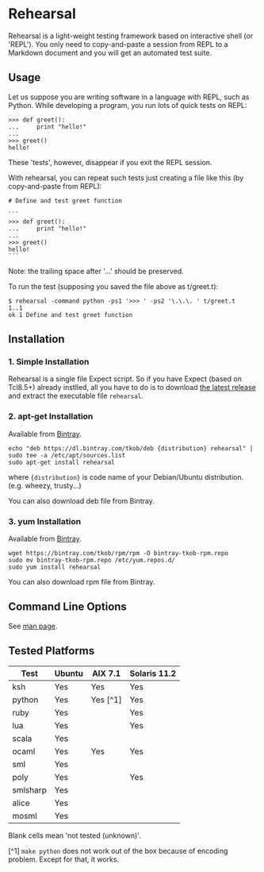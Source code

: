 # Rehearsal

Rehearsal is a light-weight testing framework based on interactive shell (or 'REPL').
You only need to copy-and-paste a session from REPL to a Markdown document and you will get an automated test suite.

## Usage

Let us suppose you are writing software in a language with REPL, such as Python.
While developing a program, you run lots of quick tests on REPL:

```
>>> def greet():
...     print "hello!"
... 
>>> greet()
hello!
```

These 'tests', however, disappear if you exit the REPL session.

With rehearsal, you can repeat such tests just creating a file like this (by copy-and-paste from REPL):

    # Define and test greet function
    
    ```
    >>> def greet():
    ...     print "hello!"
    ... 
    >>> greet()
    hello!
    ```

Note: the trailing space after '...' should be preserved.

To run the test (supposing you saved the file above as t/greet.t):

```
$ rehearsal -command python -ps1 '>>> ' -ps2 '\.\.\. ' t/greet.t
1..1
ok 1 Define and test greet function
```

## Installation

### 1. Simple Installation

Rehearsal is a single file Expect script.
So if you have Expect (based on Tcl8.5+) already instlled, all you have to do is
to download [the latest release](https://github.com/tkob/rehearsal/releases)
and extract the executable file `rehearsal`.

### 2. apt-get Installation

Available from [Bintray](https://bintray.com/tkob/deb/rehearsal/view).

```
echo "deb https://dl.bintray.com/tkob/deb {distribution} rehearsal" | sudo tee -a /etc/apt/sources.list
sudo apt-get install rehearsal
```

where `{distribution}` is code name of your Debian/Ubuntu distribution. (e.g. wheezy, trusty...)

You can also download deb file from Bintray.

### 3. yum Installation

Available from [Bintray](https://bintray.com/tkob/rpm/rehearsal/view).

```
wget https://bintray.com/tkob/rpm/rpm -O bintray-tkob-rpm.repo
sudo mv bintray-tkob-rpm.repo /etc/yum.repos.d/
sudo yum install rehearsal
```

You can also download rpm file from Bintray.

## Command Line Options

See [man page](https://github.com/tkob/rehearsal/blob/master/rehearsal.pod).

## Tested Platforms

| Test     | Ubuntu | AIX 7.1  | Solaris 11.2 |
| -------- | ------ | -------- | ------------ |
| ksh      | Yes    | Yes      | Yes          |
| python   | Yes    | Yes [^1] | Yes          |
| ruby     | Yes    |          | Yes          |
| lua      | Yes    |          | Yes          |
| scala    | Yes    |          |              |
| ocaml    | Yes    | Yes      | Yes          |
| sml      | Yes    |          |              |
| poly     | Yes    |          | Yes          |
| smlsharp | Yes    |          |              |
| alice    | Yes    |          |              |
| mosml    | Yes    |          |              |

Blank cells mean 'not tested (unknown)'.

[^1] `make python` does not work out of the box because of encoding problem. Except for that, it works.
